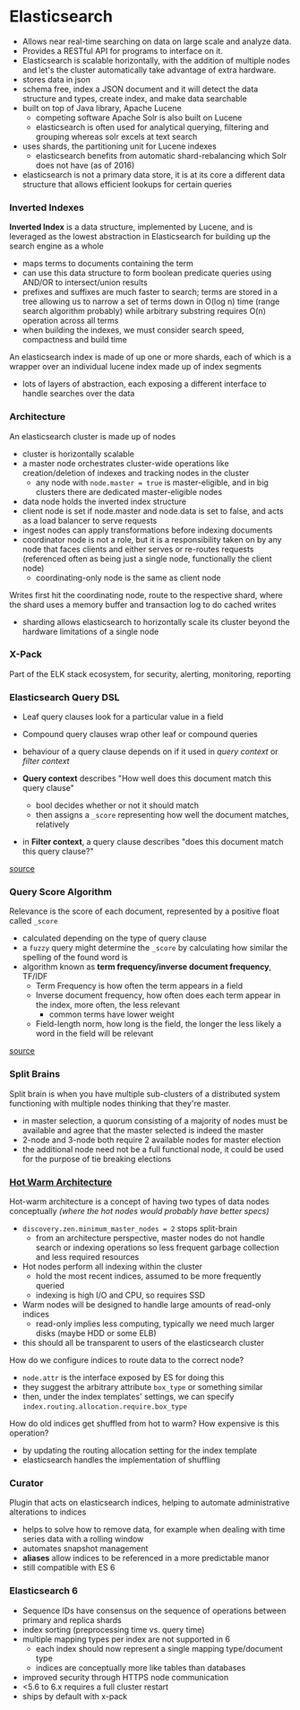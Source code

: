 # Elasticsearch
- Allows near real-time searching on data on large scale and analyze data.
- Provides a RESTful API for programs to interface on it.
- Elasticsearch is scalable horizontally, with the addition of multiple nodes and let's the cluster automatically take advantage of extra hardware.
- stores data in json
- schema free, index a JSON document and it will detect the data structure and types, create index, and make data searchable
- built on top of Java library, Apache Lucene
  - competing software Apache Solr is also built on Lucene
  - elasticsearch is often used for analytical querying, filtering and grouping whereas solr excels at text search
- uses shards, the partitioning unit for Lucene indexes
  - elasticsearch benefits from automatic shard-rebalancing which Solr does not have (as of 2016)
- elasticsearch is not a primary data store, it is at its core a different data structure that allows efficient lookups for certain queries

### Inverted Indexes
**Inverted Index** is a data structure, implemented by Lucene, and is leveraged as the lowest abstraction in Elasticsearch for building up the search engine as a whole
- maps terms to documents containing the term
- can use this data structure to form boolean predicate queries using AND/OR to intersect/union results
- prefixes and suffixes are much faster to search; terms are stored in a tree allowing us to narrow a set of terms down in O(log n) time (range search algorithm probably) while arbitrary substring requires O(n) operation across all terms
- when building the indexes, we must consider search speed, compactness and build time

An elasticsearch index is made of up one or more shards, each of which is a wrapper over an individual lucene index made up of index segments
- lots of layers of abstraction, each exposing a different interface to handle searches over the data

### Architecture
An elasticsearch cluster is made up of nodes
- cluster is horizontally scalable
- a master node orchestrates cluster-wide operations like creation/deletion of indexes and tracking nodes in the cluster
  - any node with `node.master = true` is master-eligible, and in big clusters there are dedicated master-eligible nodes
- data node holds the inverted index structure
- client node is set if node.master and node.data is set to false, and acts as a load balancer to serve requests
- ingest nodes can apply transformations before indexing documents
- coordinator node is not a role, but it is a responsibility taken on by any node that faces clients and either serves or re-routes requests (referenced often as being just a single node, functionally the client node)
  - coordinating-only node is the same as client node

Writes first hit the coordinating node, route to the respective shard, where the shard uses a memory buffer and transaction log to do cached writes
- sharding allows elasticsearch to horizontally scale its cluster beyond the hardware limitations of a single node

### X-Pack
Part of the ELK stack ecosystem, for security, alerting, monitoring, reporting

### Elasticsearch Query DSL
- Leaf query clauses look for a particular value in a field
- Compound query clauses wrap other leaf or compound queries
- behaviour of a query clause depends on if it used in *query context* or *filter context*

- **Query context** describes "How well does this document match this query clause"
  - bool decides whether or not it should match
  - then assigns a `_score` representing how well the document matches, relatively
- in **Filter context**, a query clause describes "does this document match this query clause?"

[source](https://www.elastic.co/guide/en/elasticsearch/reference/current/query-dsl.html)

### Query Score Algorithm
Relevance is the score of each document, represented by a positive float called `_score`
- calculated depending on the type of query clause
- a `fuzzy` query might determine the `_score` by calculating how similar the spelling of the found word is
- algorithm known as **term frequency/inverse document frequency**, TF/IDF
  - Term Frequency is how often the term appears in a field
  - Inverse document frequency, how often does each term appear in the index, more often, the less relevant
    - common terms have lower weight
  - Field-length norm, how long is the field, the longer the less likely a word in the field will be relevant

[source](https://www.elastic.co/guide/en/elasticsearch/guide/current/controlling-relevance.html)

### Split Brains
Split brain is when you have multiple sub-clusters of a distributed system functioning with multiple nodes thinking that they're master.
- in master selection, a quorum consisting of a majority of nodes must be available and agree that the master selected is indeed the master
- 2-node and 3-node both require 2 available nodes for master election
- the additional node need not be a full functional node, it could be used for the purpose of tie breaking elections

### [Hot Warm Architecture](https://www.elastic.co/blog/hot-warm-architecture-in-elasticsearch-5-x)
Hot-warm architecture is a concept of having two types of data nodes conceptually *(where the hot nodes would probably have better specs)*
- `discovery.zen.minimum_master_nodes = 2` stops split-brain
  - from an architecture perspective, master nodes do not handle search or indexing operations so less frequent garbage collection and less required resources
- Hot nodes perform all indexing within the cluster
  - hold the most recent indices, assumed to be more frequently queried  
  - indexing is high I/O and CPU, so requires SSD
- Warm nodes will be designed to handle large amounts of read-only indices
  - read-only implies less computing, typically we need much larger disks (maybe HDD or some ELB)
- this should all be transparent to users of the elasticsearch cluster

How do we configure indices to route data to the correct node?
- `node.attr` is the interface exposed by ES for doing this
- they suggest the arbitrary attribute `box_type` or something similar
- then, under the index templates' settings, we can specify `index.routing.allocation.require.box_type`

How do old indices get shuffled from hot to warm? How expensive is this operation?
- by updating the routing allocation setting for the index template
- elasticsearch handles the implementation of shuffling

### Curator
Plugin that acts on elasticsearch indices, helping to automate administrative alterations to indices
- helps to solve how to remove data, for example when dealing with time series data with a rolling window
- automates snapshot management
- **aliases** allow indices to be referenced in a more predictable manor
- still compatible with ES 6

### Elasticsearch 6
- Sequence IDs have consensus on the sequence of operations between primary and replica shards
- index sorting (preprocessing time vs. query time)
- multiple mapping types per index are not supported in 6
  - each index should now represent a single mapping type/document type
  - indices are conceptually more like tables than databases
- improved security through HTTPS node communication
- <5.6 to 6.x requires a full cluster restart
- ships by default with x-pack
